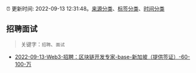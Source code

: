 :alarm_clock: 更新时间: 2022-09-13 12:31:48。[来源分类](../README.md)、[标签分类](../TAGS.md)、[时间分类](../TIMELINE.md)

## 招聘面试


> 关键字：`招聘`、`面试`



- [2022-09-13-Web3-招聘：区块链开发专家-base-新加坡（提供签证）-60-100-万](https://www.v2ex.com/t/879790) 